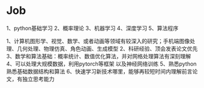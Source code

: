 # Job

1、python基础学习
2、概率理论
3、机器学习
4、深度学习
5、算法程序


1、计算机图形学、视觉、数学、或者动画等领域有较深入的研究；手机端图像处理、几何处理、物理仿真、角色动画、生成模型
2、科研经验、顶会发表论文优先 
3、数学和算法基础：概率统计、数值优化算法，并对网格处理算法有深刻理解 
4、可以处理大规模数据，利用pytorch等框架 以及神经网络训练 
5、熟悉python 熟悉基础数据结构和算法 
6、快速学习新技术哪里，能够再较短时间内理解前言论文，有独立思考能力
